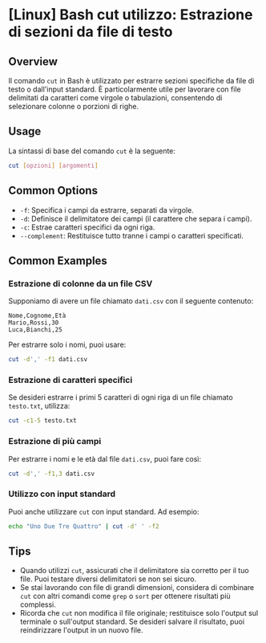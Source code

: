 # [Linux] Bash cut utilizzo: Estrazione di sezioni da file di testo

## Overview
Il comando `cut` in Bash è utilizzato per estrarre sezioni specifiche da file di testo o dall'input standard. È particolarmente utile per lavorare con file delimitati da caratteri come virgole o tabulazioni, consentendo di selezionare colonne o porzioni di righe.

## Usage
La sintassi di base del comando `cut` è la seguente:

```bash
cut [opzioni] [argomenti]
```

## Common Options
- `-f`: Specifica i campi da estrarre, separati da virgole.
- `-d`: Definisce il delimitatore dei campi (il carattere che separa i campi).
- `-c`: Estrae caratteri specifici da ogni riga.
- `--complement`: Restituisce tutto tranne i campi o caratteri specificati.

## Common Examples

### Estrazione di colonne da un file CSV
Supponiamo di avere un file chiamato `dati.csv` con il seguente contenuto:

```
Nome,Cognome,Età
Mario,Rossi,30
Luca,Bianchi,25
```

Per estrarre solo i nomi, puoi usare:

```bash
cut -d',' -f1 dati.csv
```

### Estrazione di caratteri specifici
Se desideri estrarre i primi 5 caratteri di ogni riga di un file chiamato `testo.txt`, utilizza:

```bash
cut -c1-5 testo.txt
```

### Estrazione di più campi
Per estrarre i nomi e le età dal file `dati.csv`, puoi fare così:

```bash
cut -d',' -f1,3 dati.csv
```

### Utilizzo con input standard
Puoi anche utilizzare `cut` con input standard. Ad esempio:

```bash
echo "Uno Due Tre Quattro" | cut -d' ' -f2
```

## Tips
- Quando utilizzi `cut`, assicurati che il delimitatore sia corretto per il tuo file. Puoi testare diversi delimitatori se non sei sicuro.
- Se stai lavorando con file di grandi dimensioni, considera di combinare `cut` con altri comandi come `grep` o `sort` per ottenere risultati più complessi.
- Ricorda che `cut` non modifica il file originale; restituisce solo l'output sul terminale o sull'output standard. Se desideri salvare il risultato, puoi reindirizzare l'output in un nuovo file.
